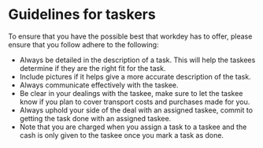 # Guidelines for taskers

To ensure that you have the possible best that workdey has to offer, please ensure that you follow adhere to the following:

* Always be detailed in the description of a task. This will help the taskees determine if they are the right fit for the task.
* Include pictures if it helps give a more accurate description of the task.
* Always communicate effectively with the taskee.
* Be clear in your dealings with the taskee, make sure to let the taskee know if you plan to cover transport costs and purchases made for you.
* Always uphold your side of the deal with an assigned taskee, commit to getting the task done with an assigned taskee.
* Note that you are charged when you assign a task to a taskee and the cash is only given to the taskee once you mark a task as done.